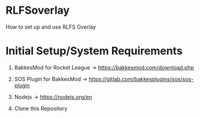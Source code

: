 # RLFSoverlay
How to set up and use RLFS Overlay

# Initial Setup/System Requirements

1) BakkesMod for Rocket League -> https://bakkesmod.com/download.php
  
2) SOS Plugin for BakkesMod -> https://gitlab.com/bakkesplugins/sos/sos-plugin
  
3) Nodejs -> https://nodejs.org/en

5) Clone this Repository
